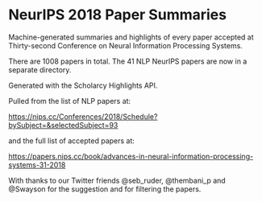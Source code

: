 # NeurIPS 2018 Paper Summaries

Machine-generated summaries and highlights of every paper accepted at Thirty-second Conference on Neural Information Processing Systems.

There are 1008 papers in total. The 41 NLP NeurIPS papers are now in a separate directory.

Generated with the Scholarcy Highlights API.

Pulled from the list of NLP papers at:

https://nips.cc/Conferences/2018/Schedule?bySubject=&selectedSubject=93

and the full list of accepted papers at:

https://papers.nips.cc/book/advances-in-neural-information-processing-systems-31-2018

With thanks to our Twitter friends @seb_ruder, @thembani_p and @Swayson for the suggestion and for filtering the papers.
